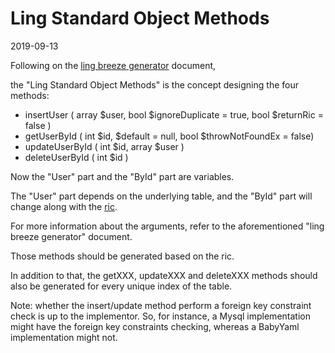 Ling Standard Object Methods
=================
2019-09-13





Following on the [ling breeze generator](https://github.com/lingtalfi/Light_BreezeGenerator/blob/master/doc/pages/ling-breeze-generator.md) document,

the "Ling Standard Object Methods" is the concept designing the four methods:

- insertUser ( array $user, bool $ignoreDuplicate = true, bool $returnRic = false )
- getUserById ( int $id, $default = null, bool $throwNotFoundEx = false)
- updateUserById ( int $id, array $user )
- deleteUserById ( int $id )


Now the "User" part and the "ById" part are variables.

The "User" part depends on the underlying table, and the "ById" part will change along with the [ric](https://github.com/lingtalfi/NotationFan/blob/master/ric.md).

For more information about the arguments, refer to the aforementioned "ling breeze generator" document.

Those methods should be generated based on the ric.

In addition to that, the getXXX, updateXXX and deleteXXX methods should also be generated for every unique index of the table.







Note: whether the insert/update method perform a foreign key constraint check is up to the implementor.
So, for instance, a Mysql implementation might have the foreign key constraints checking, whereas a BabyYaml implementation
might not.



